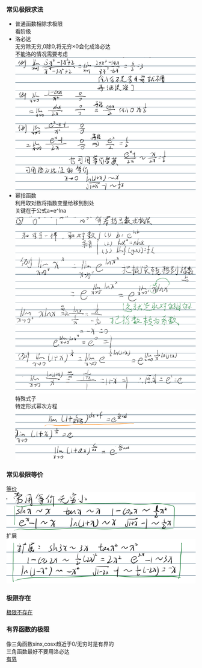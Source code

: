 ### 常见极限求法  
* 普通函数相除求极限  
看阶级  
* 洛必达  
无穷除无穷,0除0,将无穷×0会化成洛必达  
不能洛的情况需要考虑  
![](img/Pasted%20image%2020230115214114.png)  
* 幂指函数  
利用取对数将指数变量给移到别处  
关键在于公式a=e^lna  
![](img/Pasted%20image%2020230116000234.png)  
![](img/Pasted%20image%2020230116000155.png)  
特殊式子  
特定形式幂次方程  
![](img/Pasted%20image%2020230115185521.png)  
![](img/Pasted%20image%2020230115185541.png)  
  
  
### 常见极限等价  
[等价](../jg_第一章_极限#####常用等价)  
![](img/Pasted%20image%2020230115191846.png)  
扩展  
![](img/Pasted%20image%2020230115191813.png)  
  
### 极限存在  
[极限不存在](../jg_第一章_极限###极限不存在)  
  
  
### 有界函数的极限  
像三角函数sinx,cosx趋近于0/无穷时是有界的  
三角函数最好不要用洛必达  
[有界](../jg_第一章_极限###0×有界极限)  
  
